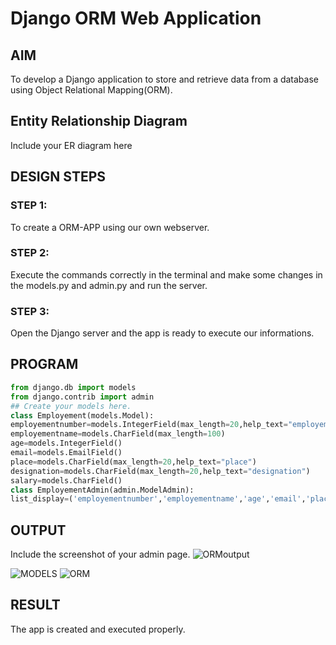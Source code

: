 # Django ORM Web Application

## AIM
To develop a Django application to store and retrieve data from a database using Object Relational Mapping(ORM).

## Entity Relationship Diagram

Include your ER diagram here

## DESIGN STEPS

### STEP 1:
To create a ORM-APP using our own webserver.
### STEP 2:
Execute the commands correctly in the terminal and make some changes in the models.py and admin.py and run the server.
### STEP 3:
Open the Django server and the app is ready to execute our informations.

## PROGRAM
```python
from django.db import models
from django.contrib import admin
## Create your models here.
class Employement(models.Model):
employementnumber=models.IntegerField(max_length=20,help_text="employementnumber")
employementname=models.CharField(max_length=100)
age=models.IntegerField()
email=models.EmailField()
place=models.CharField(max_length=20,help_text="place")
designation=models.CharField(max_length=20,help_text="designation")
salary=models.CharField()
class EmployementAdmin(admin.ModelAdmin):
list_display=('employementnumber','employementname','age','email','place','designation','salary')
```

## OUTPUT

Include the screenshot of your admin page.
![ORMoutput](https://user-images.githubusercontent.com/119405070/210609659-f13972ed-f94c-423b-ad5b-5bbb40773b47.png)


![MODELS](ORM.png)
![ORM](https://user-images.githubusercontent.com/119405070/210609751-d0f03828-670f-402b-ac19-c49b1a2a31ef.png)

## RESULT
The app is created and executed properly.
